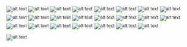 <sub>![alt text](https://img.shields.io/badge/%20Libft-112/100%20Success-green?style=plastic&logo=42)</sub>
<sub>![alt text](https://img.shields.io/badge/%20Ft_printf-100/100%20Success-green?style=plastic&logo=42)</sub>
<sub>![alt text](https://img.shields.io/badge/%20Get_next_line-125/100%20Success-green?style=plastic&logo=42)</sub>
<sub>![alt text](https://img.shields.io/badge/%20Born2beroot-100/100%20Success-green?style=plastic&logo=42)</sub>
<sub>![alt text](https://img.shields.io/badge/%20So_long-100/100%20Success-green?style=plastic&logo=42)</sub>
<sub>![alt text](https://img.shields.io/badge/%20Pipex-Finished%20100/100%20Success-green?style=plastic&logo=42)</sub>
<sub>![alt text](https://img.shields.io/badge/%20Push_swap-84/100%20Success-green?style=plastic&logo=42)</sub>
<sub>![alt text](https://img.shields.io/badge/%20Minishell-125/100%20★%20Success-green?style=plastic&logo=42)</sub>
<sub>![alt text](https://img.shields.io/badge/%20Philosophers-100/100%20Success-green?style=plastic&logo=42)</sub>
<sub>![alt text](https://img.shields.io/badge/%20Cub3D-105/100%20Success-green?style=plastic&logo=42)</sub>
<sub>![alt text](https://img.shields.io/badge/%20CPP_0-80/100%20Success-green?style=plastic&logo=42)</sub>
<sub>![alt text](https://img.shields.io/badge/%20CPP_1-90/100%20Success-green?style=plastic&logo=42)</sub>
<sub>![alt text](https://img.shields.io/badge/%20CPP_2-80/100%20Success-green?style=plastic&logo=42)</sub>
<sub>![alt text](https://img.shields.io/badge/%20CPP_3-80/100%20Success-green?style=plastic&logo=42)</sub>
<sub>![alt text](https://img.shields.io/badge/%20CPP_4-80/100%20Success-green?style=plastic&logo=42)</sub>
<sub>![alt text](https://img.shields.io/badge/%20CPP_5-Finished%20N/e-black?style=plastic&logo=42)</sub>
<sub>![alt text](https://img.shields.io/badge/%20CPP_6-Finished%20N/e-black?style=plastic&logo=42)</sub>
<sub>![alt text](https://img.shields.io/badge/%20CPP_7-Finished%20N/e-black?style=plastic&logo=42)</sub>
<sub>![alt text](https://img.shields.io/badge/%20CPP_8-Finished%20N/e-black?style=plastic&logo=42)</sub>
<sub>![alt text](https://img.shields.io/badge/%20CPP_9-Finished%20N/e-black?style=plastic&logo=42)</sub>
<sub>![alt text](https://img.shields.io/badge/%20Net_Practice-100/100%20Success-green?style=plastic&logo=42)</sub>
<sub>![alt text](https://img.shields.io/badge/%20Inception-Work%20in%20progress-orange?style=plastic&logo=42)</sub>
<sub>![alt text](https://img.shields.io/badge/%20Ft_IRC-Work%20in%20progress-orange?style=plastic&logo=42)</sub>


<sub>![alt text](https://img.shields.io/badge/%20-c3Nz-CC0000?logoColor=black&labelColor=white&style=plastic&logo=42)</sub>
